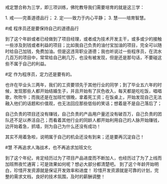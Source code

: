 戒定慧合称为三学，即三项训练，佛陀教导我们需要培育的就是这三学：

1\. 戒——完善道德品行；
2\. 定——致力于内心平静；
3\. 慧——培育智慧。


#戒
程序员还是要保持自己的道德品行

到了这个年龄或者已经做到了项目经理，或者成为技术开发主干，或多或少的接触一些涉及到钱或者利益的项目；比如我自己负责的油付宝加油的项目，完全可以随时给自己加钱，免费加油。但是这违背职业道德；我也听说过一些程序员，在流水几百万的项目中，常常给自己刷几万，也没有被发现，但是还是那句话，不要碰这些不属于自己的利益。


#定
作为程序员，定力还是要有的。

也许在毕业头三两年，我们的工资要领先于其他行业的同学；到了毕业五六年的时候，发现那些人都开始结婚生子，并且开始有了灰色收入，每天都是吃吃饭，唱唱歌，吹吹牛；而我还是在加班忙很晚，拿着死工资；在饭桌上，开始发现自己无法融入他们的话题和价值观，也无法回应那些低俗的笑话；想着是不是自己落后了；

自己负责的项目还没有赚钱，自己负责的产品用户量还没有破百万，自己负责的团队还不足以养活自己；而看着其他行业的同龄人都开始利用自己的人脉开始赚钱，边开始着急，抓墙，则为自己为什么还没有成功！

其实不用着急啦，说明属于自己的机会还没有到来；还是要再沉淀自己！


#慧
不再追求人海战术，也不再追求加班文化

到了这个年纪，肯定经历过为了项目产品进度而不断加人，也经历过了为了上线而加班熬夜忙通宵；可是效果如何呢？想必大部分都清楚吧。
到了这个年龄开始明白，珍惜开发资源就是保证开发效率和进度！
珍惜开发资源就是可靠的计划，完整的需求文档，良好的技术氛围，及时的薪酬调整！
